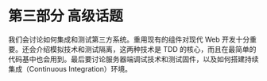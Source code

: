 # 第三部分 高级话题

我们会讨论如何集成和测试第三方系统。重用现有的组件对现代 Web 开发十分重要。还会介绍模拟技术和测试隔离，这两种技术是 TDD 的核心，而且在最简单的代码基中也会用到。最后要讨论服务器端调试技术和测试固件，以及如何搭建持续集成（Continuous Integration）环境。